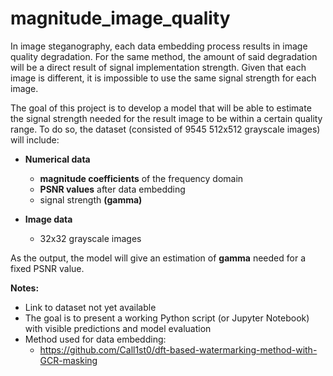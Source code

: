 # magnitude_image_quality

In image steganography, each data embedding process results in image quality degradation. For the same method, the amount of said degradation will be a direct result of signal implementation strength. Given that each image is different, it is impossible to use the same signal strength for each image.

The goal of this project is to develop a model that will be able to estimate the signal strength needed for the result image to be within a certain quality range. To do so, the dataset (consisted of 9545 512x512 grayscale images) will include:

- **Numerical data**
  - **magnitude coefficients** of the frequency domain
  - **PSNR values** after data embedding
  - signal strength **(gamma)**

- **Image data**
  - 32x32 grayscale images

As the output, the model will give an estimation of **gamma** needed for a fixed PSNR value.

**Notes:**

- Link to dataset not yet available
- The goal is to present a working Python script (or Jupyter Notebook) with visible predictions and model evaluation
- Method used for data embedding:
  - https://github.com/Call1st0/dft-based-watermarking-method-with-GCR-masking
